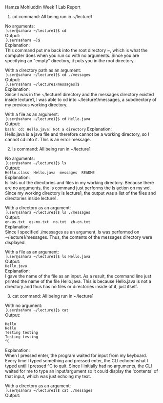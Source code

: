 Hamza Mohiuddin Week 1 Lab Report

1. cd command: All being run in ~/lecture1
   
No arguments:   
  ```[user@sahara ~/lecture1]$ cd```   
Output:  
  ```[user@sahara ~]$```  
Explanation:  
This command put me back into the root directory ~, which is what the computer does when you run cd with no arguments. Since you are specifying an "empty" directory, it puts you in the root directory.

With a directory path as an argument:    
  ```[user@sahara ~/lecture1]$ cd ./messages```  
Output:    
  ```[user@sahara ~/lecture1/messages]$```   
Explanation:    
Since I was in the ~/lecture1 directory and the messages directory existed inside lecture1, I was able to cd into ~/lecture1/messages, a subdirectory of my previous working directory. 

With a file as an argument:   
   ```[user@sahara ~/lecture1]$ cd Hello.java```   
Output:   
   ```bash: cd: Hello.java: Not a directory```
Explanation:  
Hello.java is a java file and therefore cannot be a working directory, so I cannot cd into it. This is an error message.

2. ls command: All being run in ~/lecture1

No arguments:  
```[user@sahara ~/lecture1]$ ls```   
Output:   
```Hello.class  Hello.java  messages  README```   
Explanation:   
ls lists out the directories and files in my working directory. Because there are no arguments, the ls command just performs the ls action on my wd. Since my working directory is lecture1, the output was a list of the files and directories inside lecture1.   

With a directory as an argument:   
```[user@sahara ~/lecture1]$ ls ./messages```   
Output:   
```en-us.txt  es-mx.txt  no.txt  zh-cn.txt```   
Explanation:   
Since I specified ./messages as an argument, ls was performed on ~/lecture1/messages. Thus, the contents of the messages directory were displayed.   

With a file as an argument:   
```[user@sahara ~/lecture1]$ ls Hello.java```   
Output:   
```Hello.java```    
Explanation:   
I gave the name of the file as an input. As a result, the command line just printed the name of the file Hello.java. This is because Hello.java is not a directory and thus has no files or directories inside of it, just itself.   

3. cat command: All being run in ~/lecture1

With no argument:   
```[user@sahara ~/lecture1]$ cat```   
Output: 
```
Hello
Hello
Testing testing
Testing testing
^C
```
Explanation:   
When I pressed enter, the program waited for input from my keyboard. Every time I typed something and pressed enter, the CLI echoed what I typed until I pressed ^C to quit. Since I initially had no arguments, the CLI waited for me to type an input/argument so it could display the 'contents' of that input, which was just echoing my text.   

With a directory as an argument:   
```[user@sahara ~/lecture1]$ cat ./messages```   
Output:   

